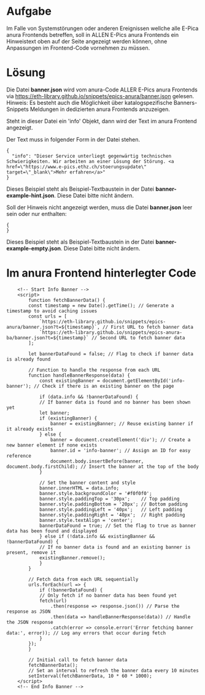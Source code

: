 # Aufgabe
Im Falle von Systemstörungen oder anderen Ereignissen wellche alle E-Pica anura Frontends betreffen, soll in ALLEN E-Pics anura Frontends ein Hinweistext oben auf der Seite angezeigt werden können, ohne Anpassungen im Frontend-Code vornehmen zu müssen.
 
# Lösung
Die Datei **banner.json** wird vom anura-Code ALLER E-Pics anura Frontends via https://eth-library.github.io/snippets/epics-anura/banner.json gelesen. Hinweis: Es besteht auch die Möglichkeit über katalogspezifische Banners-Snippets Meldungen in dedizierten anura Frontends anzuzeigen.

Steht in dieser Datei ein 'info' Objekt, dann wird der Text im anura Frontend angezeigt.

Der Text muss in folgender Form in der Datei stehen.
```
{
  "info": "Dieser Service unterliegt gegenwärtig technischen Schwierigkeiten. Wir arbeiten an einer Lösung der Störung. <a href=\"https://www.e-pics.ethz.ch/stoerungsupdate\" target=\"_blank\">Mehr erfahren</a>"
}
```

Dieses Beispiel steht als Beispiel-Textbaustein in der Datei **banner-example-hint.json**.
Diese Datei bitte nicht ändern.

Soll der Hinweis nicht angezeigt werden, muss die Datei **banner.json** leer sein oder nur enthalten:
```
{
}
```

Dieses Beispiel steht als Beispiel-Textbaustein in der Datei **banner-example-empty.json**.
Diese Datei bitte nicht ändern.

# Im anura Frontend hinterlegter Code

```
	<!-- Start Info Banner -->
	<script>
		function fetchBannerData() {
		const timestamp = new Date().getTime(); // Generate a timestamp to avoid caching issues
		const urls = [
			`https://eth-library.github.io/snippets/epics-anura/banner.json?t=${timestamp}`, // First URL to fetch banner data
			`https://eth-library.github.io/snippets/epics-anura-ba/banner.json?t=${timestamp}` // Second URL to fetch banner data
		];
	
		let bannerDataFound = false; // Flag to check if banner data is already found
	
		// Function to handle the response from each URL
		function handleBannerResponse(data) {
			const existingBanner = document.getElementById('info-banner'); // Check if there is an existing banner on the page
	
			if (data.info && !bannerDataFound) {
			// If banner data is found and no banner has been shown yet
			let banner;
			if (existingBanner) {
				banner = existingBanner; // Reuse existing banner if it already exists
			} else {
				banner = document.createElement('div'); // Create a new banner element if none exists
				banner.id = 'info-banner'; // Assign an ID for easy reference
				document.body.insertBefore(banner, document.body.firstChild); // Insert the banner at the top of the body
			}
	
			// Set the banner content and style
			banner.innerHTML = data.info;
			banner.style.backgroundColor = '#f0f0f0';
			banner.style.paddingTop = '30px';    // Top padding
			banner.style.paddingBottom = '20px'; // Bottom padding
			banner.style.paddingLeft = '40px';   // Left padding
			banner.style.paddingRight = '40px';  // Right padding
			banner.style.textAlign = 'center';
			bannerDataFound = true; // Set the flag to true as banner data has been found and displayed
			} else if (!data.info && existingBanner && !bannerDataFound) {
			// If no banner data is found and an existing banner is present, remove it
			existingBanner.remove();
			}
		}
	
		// Fetch data from each URL sequentially
		urls.forEach(url => {
			if (!bannerDataFound) {
			// Only fetch if no banner data has been found yet
			fetch(url)
				.then(response => response.json()) // Parse the response as JSON
				.then(data => handleBannerResponse(data)) // Handle the JSON response
				.catch(error => console.error('Error fetching banner data:', error)); // Log any errors that occur during fetch
			}
		});
		}
	
		// Initial call to fetch banner data
		fetchBannerData();
		// Set an interval to refresh the banner data every 10 minutes
		setInterval(fetchBannerData, 10 * 60 * 1000);
	</script>
	<!-- End Info Banner -->
```
